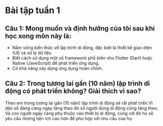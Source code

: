 # Bài tập tuần 1
## Câu 1: Mong muốn và định hướng của tôi sau khi học xong môn này là:
- Nắm vững kiến thức về lập trình di động, đặc biệt là thiết kế giao diện (UI) và xử lý dữ liệu
- Biết cách xử dụng một số framework phổ biến như Flutter (Dart) hoặc Native (JaveScript) để phát triển ứng dụng.
- Có khả năng xây dựng ứng dụng hoàn chỉnh.
## Câu 2: Trong tương lai gần (10 năm) lập trình di động có phát triển không? Giải thích vì sao?
Theo em trong tương lai gần (10 năm) lập trình di động sẽ rất phát triển.Vì dân số đang càng ngày tăng theo đó số người dùng di động cũng tăng theo. Và con người ngày càng phụ thuộc vào thiết bị di động, cùng với đó họ sẽ yêu cầu những tiện ích cao hơn để phù hợp với nhu cầu của họ.
